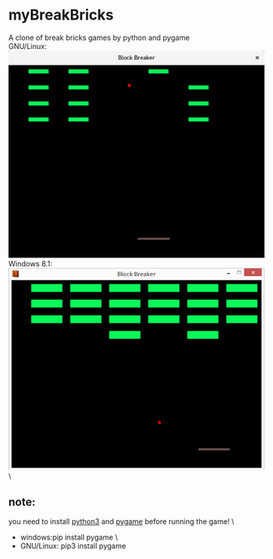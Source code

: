 # myBreakBricks
A clone of break bricks games by python and pygame\
GNU/Linux:\
![image0](https://github.com/Nick-Aaron/myBreakBricks/blob/master/preview_linux.png)\
Windows 8.1:\
![image1](https://github.com/Nick-Aaron/myBreakBricks/blob/master/preview.png) \
## note: 
you need to install [python3](https://www.python.org/downloads/release/python-364/) and [pygame](https://www.pygame.org/news) before running the game! \
* windows:pip install pygame \
* GNU/Linux: pip3 install pygame
